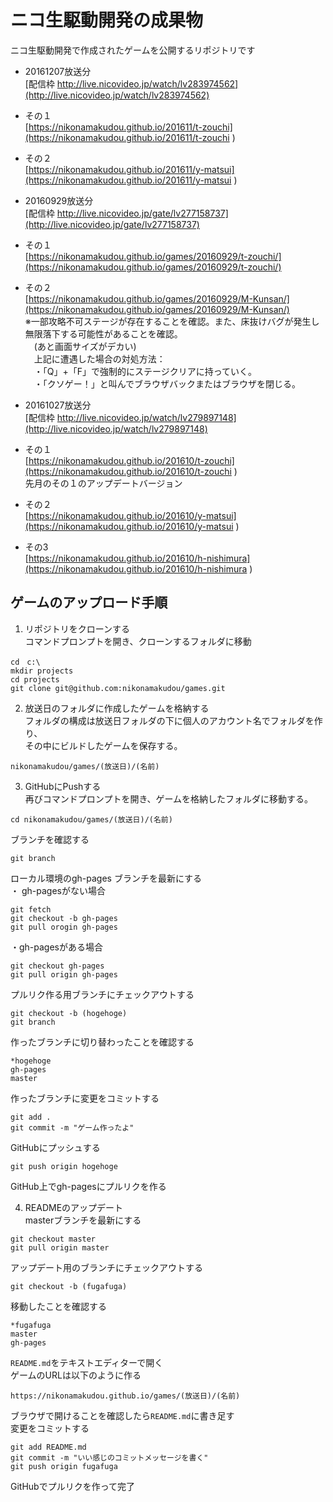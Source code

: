 # ニコ生駆動開発の成果物  

ニコ生駆動開発で作成されたゲームを公開するリポジトリです

- 20161207放送分  
[配信枠 http://live.nicovideo.jp/watch/lv283974562](http://live.nicovideo.jp/watch/lv283974562)
 - その１  
 [https://nikonamakudou.github.io/201611/t-zouchi](https://nikonamakudou.github.io/201611/t-zouchi )  
 - その２  
 [https://nikonamakudou.github.io/201611/y-matsui](https://nikonamakudou.github.io/201611/y-matsui )


- 20160929放送分  
[配信枠 http://live.nicovideo.jp/gate/lv277158737](http://live.nicovideo.jp/gate/lv277158737)  
 - その１  
 [https://nikonamakudou.github.io/games/20160929/t-zouchi/](https://nikonamakudou.github.io/games/20160929/t-zouchi/)
 - その２  
 [https://nikonamakudou.github.io/games/20160929/M-Kunsan/](https://nikonamakudou.github.io/games/20160929/M-Kunsan/)  
 ※一部攻略不可ステージが存在することを確認。また、床抜けバグが発生し無限落下する可能性があることを確認。  
 　(あと画面サイズがデカい)  
 　上記に遭遇した場合の対処方法：  
 　・「Q」+「F」で強制的にステージクリアに持っていく。  
 　・「クソゲー！」と叫んでブラウザバックまたはブラウザを閉じる。  

- 20161027放送分  
[配信枠 http://live.nicovideo.jp/watch/lv279897148](http://live.nicovideo.jp/watch/lv279897148)
 - その１  
 [https://nikonamakudou.github.io/201610/t-zouchi](https://nikonamakudou.github.io/201610/t-zouchi )  
 先月のその１のアップデートバージョン
 - その２  
 [https://nikonamakudou.github.io/201610/y-matsui](https://nikonamakudou.github.io/201610/y-matsui )
 - その3  
 [https://nikonamakudou.github.io/201610/h-nishimura](https://nikonamakudou.github.io/201610/h-nishimura )


## ゲームのアップロード手順
1. リポジトリをクローンする  
コマンドプロンプトを開き、クローンするフォルダに移動  
```
cd　c:\  
mkdir projects
cd projects
git clone git@github.com:nikonamakudou/games.git
```  

2.  放送日のフォルダに作成したゲームを格納する  
フォルダの構成は放送日フォルダの下に個人のアカウント名でフォルダを作り、  
その中にビルドしたゲームを保存する。  
```
nikonamakudou/games/(放送日)/(名前)  
```

3. GitHubにPushする  
再びコマンドプロンプトを開き、ゲームを格納したフォルダに移動する。  
```
cd nikonamakudou/games/(放送日)/(名前)
```
ブランチを確認する
```
git branch
```
ローカル環境のgh-pages ブランチを最新にする   
・ gh-pagesがない場合
```
git fetch
git checkout -b gh-pages
git pull orogin gh-pages
```
・gh-pagesがある場合
```
git checkout gh-pages
git pull origin gh-pages
```  
プルリク作る用ブランチにチェックアウトする  
```  
git checkout -b (hogehoge)  
git branch
```
作ったブランチに切り替わったことを確認する
```
*hogehoge
gh-pages
master
```
作ったブランチに変更をコミットする
```
git add .
git commit -m "ゲーム作ったよ"
```
GitHubにプッシュする
```
git push origin hogehoge
```
GitHub上でgh-pagesにプルリクを作る  

4. READMEのアップデート  
masterブランチを最新にする
```
git checkout master
git pull origin master
```
アップデート用のブランチにチェックアウトする
```
git checkout -b (fugafuga)
```
移動したことを確認する
```
*fugafuga
master
gh-pages
```
`README.md`をテキストエディターで開く  
ゲームのURLは以下のように作る  
```
https://nikonamakudou.github.io/games/(放送日)/(名前)  
```
ブラウザで開けることを確認したら`README.md`に書き足す  
変更をコミットする  
```
git add README.md
git commit -m "いい感じのコミットメッセージを書く"
git push origin fugafuga
```
GitHubでプルリクを作って完了
